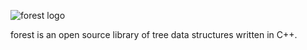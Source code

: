 ![forest logo](https://i.imgur.com/zl44kiK.jpg)

forest is an open source library of tree data structures written in C++.
